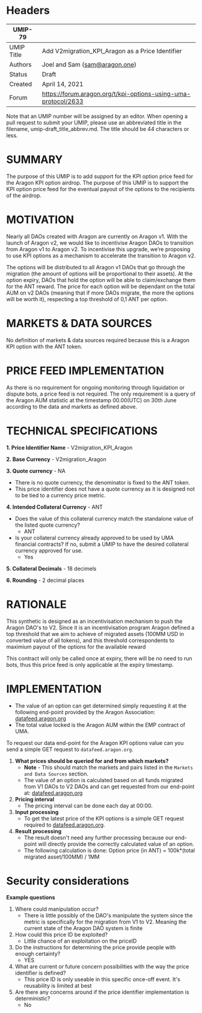 # Headers
| UMIP-79     |                                                                                                                                          |
|------------|------------------------------------------------------------------------------------------------------------------------------------------|
| UMIP Title | Add V2migration_KPI_Aragon as a Price Identifier                                                                                      |
| Authors    | Joel and Sam (sam@aragon.one) |
| Status     | Draft                                                                                                                                    |
| Created    | April 14, 2021                                                                                                                           |
| Forum      | https://forum.aragon.org/t/kpi-options-using-uma-protocol/2633                                                                           |

Note that an UMIP number will be assigned by an editor. When opening a pull request to submit your UMIP, please use an abbreviated title in the filename, umip-draft_title_abbrev.md. The title should be 44 characters or less.

# **SUMMARY**

The purpose of this UMIP is to add support for the KPI option price feed for the Aragon KPI option airdrop. The purpose of this UMIP is to support the KPI option price feed for the eventual payout of the options to the recipients of the airdrop.

# **MOTIVATION**

Nearly all DAOs created with Aragon are currently on Aragon v1. With the launch of Aragon v2, we would like to incentivise Aragon DAOs to transition from Aragon v1 to Aragon v2. To incentivise this upgrade, we’re proposing to use KPI options as a mechanism to accelerate the transition to Aragon v2.

The options will be distributed to all Aragon v1 DAOs that go through the migration (the amount of options will be proportional to their assets). At the option expiry, DAOs that hold the option will be able to claim/exchange them for the ANT reward. The price for each option will be dependant on the total AUM on v2 DAOs (meaning that if more DAOs migrate, the more the options will be worth it), respecting a top threshold of 0,1 ANT per option. 

# **MARKETS & DATA SOURCES**

No definition of markets & data sources required because this is a Aragon KPI option with the ANT token.

# **PRICE FEED IMPLEMENTATION**

As there is no requirement for ongoing monitoring through liquidation or dispute bots, a price feed is not required. The only requirement is a query of the Aragon AUM statistic at the timestamp 00.00(UTC) on 30th June according to the data and markets as defined above.

# **TECHNICAL SPECIFICATIONS**

**1. Price Identifier Name** - V2migration_KPI_Aragon

**2. Base Currency** - V2migration_Aragon

**3. Quote currency** - NA

- There is no quote currency, the denominator is fixed to the ANT token.
- This price identifier does not have a quote currency as it is designed not to be tied to a currency price metric.

**4. Intended Collateral Currency** - ANT

- Does the value of this collateral currency match the standalone value of the listed quote currency?
    - ANT
- Is your collateral currency already approved to be used by UMA financial contracts? If no, submit a UMIP to have the desired collateral currency approved for use.
    - Yes

**5. Collateral Decimals** - 18 decimels

**6. Rounding** - 2 decimal places

# **RATIONALE**

This synthetic is designed as an incentivisation mechanism to push the Aragon DAO's to V2. Since it is an incentivisation program Aragon defined a top threshold that we aim to achieve of migrated assets (100MM USD in converted value of all tokens), and this threshold correspondents to maximium payout of the options for the available reward

This contract will only be called once at expiry, there will be no need to run bots, thus this price feed is only applicable at the expiry timestamp.  

# **IMPLEMENTATION**

- The value of an option can get determined simply requesting it at the following end-point provided by the Aragon Association: [datafeed.aragon.org](https://datafeed.aragon.org)
- The total value locked is the Aragon AUM within the EMP contract of UMA.

To request our data end-point for the Aragon KPI options value can you send a simple GET request to ``datafeed.aragon.org``. 

1. **What prices should be queried for and from which markets?**
    - **Note** - This should match the markets and pairs listed in the `Markets and Data Sources` section.
    - The value of an option is calculated based on all funds migrated from V1 DAOs to V2 DAOs and can get requested from our end-point at: [datafeed.aragon.org](https://datafeed.aragon.org)
2. **Pricing interval**
    - The pricing interval can be done each day at 00:00.
3. **Input processing**
    - To get the latest price of the KPI options is a simple GET request required to [datafeed.aragon.org](https://datafeed.aragon.org).
4. **Result processing**
    - The result doesn't need any further processing because our end-point will directly provide the correctly calculated value of an option.
    - The following calculation is done: Option price (in ANT) = 100k*(total migrated asset/100MM) / 1MM 

# **Security considerations**

**Example questions**

1. Where could manipulation occur?
    - There is little possibly of the DAO's manipulate the system since the metric is specifically for the migration from V1 to V2. Meaning the current state of the Aragon DAO system is finite
2. How could this price ID be exploited?
    - Little chance of an exploitation on the priceID
3. Do the instructions for determining the price provide people with enough certainty?
    - YES
4. What are current or future concern possibilities with the way the price identifier is defined?
    - This price ID is only useable in this specific once-off event. It's reusability is limited at best
5. Are there any concerns around if the price identifier implementation is deterministic?
    - No